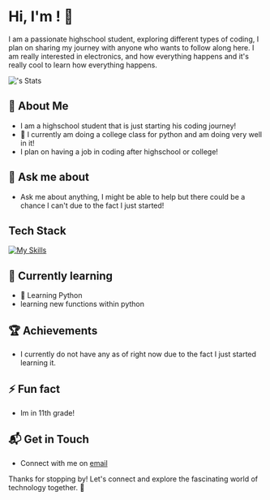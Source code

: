 # Hi, I'm <Gage>! 👋

I am a passionate highschool student, exploring different types of coding, I plan on sharing my journey with anyone who wants to follow along here. I am really interested in electronics, and how everything happens and it's really cool to learn how everything happens.

![<gagecomer>'s Stats](https://github-readme-stats.vercel.app/api?username=<gagecomer>&theme=vue-dark&show_icons=true&hide_border=true&count_private=true)

## 🚀 About Me

- I am a highschool student that is just starting his coding journey!
- 📝 I currently am doing a college class for python and am doing very well in it!
- I plan on having a job in coding after highschool or college!

## 💬 Ask me about
- Ask me about anything, I might be able to help but there could be a chance I can't due to the fact I just started!


## Tech Stack
[![My Skills](https://skillicons.dev/icons?i=js,html,css,wasm)](https://skillicons.dev)

## 🌱 Currently learning

- 🚀 Learning Python
- learning new functions within python 

 ## 🏆 Achievements

- I currently do not have any as of right now due to the fact I just started learning it.
  
## ⚡ Fun fact
- Im in 11th grade!

## 📬 Get in Touch

- Connect with me on [email](mailto:comergage1@gmail.com)


Thanks for stopping by! Let's connect and explore the fascinating world of technology together. 🚀

